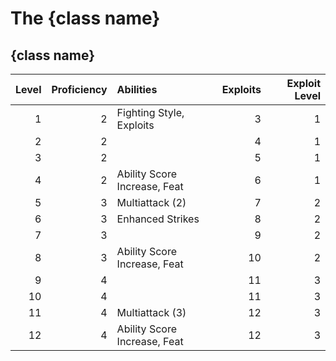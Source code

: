 # The {class name}

## {class name}

| Level | Proficiency | Abilities                    | Exploits | Exploit Level |
| ----: | ----------: | :--------------------------- | -------: | ------------: |
|     1 |           2 | Fighting Style, Exploits     |        3 |             1 |
|     2 |           2 |                              |        4 |             1 |
|     3 |           2 |                              |        5 |             1 |
|     4 |           2 | Ability Score Increase, Feat |        6 |             1 |
|     5 |           3 | Multiattack (2)              |        7 |             2 |
|     6 |           3 | Enhanced Strikes             |        8 |             2 |
|     7 |           3 |                              |        9 |             2 |
|     8 |           3 | Ability Score Increase, Feat |       10 |             2 |
|     9 |           4 |                              |       11 |             3 |
|    10 |           4 |                              |       11 |             3 |
|    11 |           4 | Multiattack (3)              |       12 |             3 |
|    12 |           4 | Ability Score Increase, Feat |       12 |             3 |
